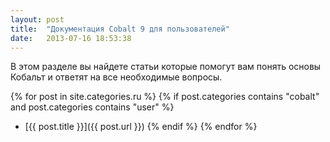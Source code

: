 ```yaml
---
layout: post
title:  "Документация Cobalt 9 для пользователей"
date:   2013-07-16 18:53:38
---
```


В этом разделе вы найдете статьи которые помогут вам понять основы Кобальт и ответят на все необходимые вопросы.

{% for post in site.categories.ru %}
{% if post.categories contains "cobalt" and post.categories contains "user" %}
- [{{ post.title }}]({{ post.url }})
{% endif %}
{% endfor %}
